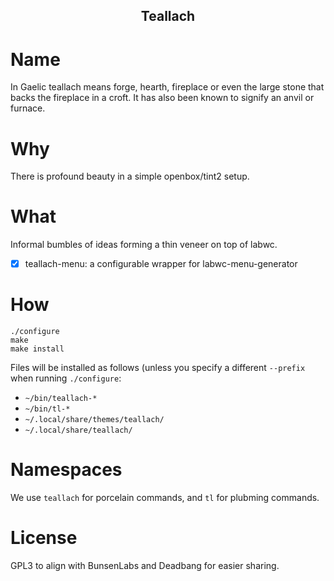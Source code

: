 <h2 align="center">Teallach</h2>

# Name

In Gaelic teallach means forge, hearth, fireplace or even the large stone that
backs the fireplace in a croft. It has also been known to signify an anvil or
furnace.

# Why

There is profound beauty in a simple openbox/tint2 setup.

# What

Informal bumbles of ideas forming a thin veneer on top of labwc.

- [x] teallach-menu: a configurable wrapper for labwc-menu-generator

# How

    ./configure
	make
	make install

Files will be installed as follows (unless you specify a different `--prefix`
when running `./configure`:

- `~/bin/teallach-*`
- `~/bin/tl-*`
- `~/.local/share/themes/teallach/`
- `~/.local/share/teallach/`

# Namespaces

We use `teallach` for porcelain commands, and `tl` for plubming commands.

# License

GPL3 to align with BunsenLabs and Deadbang for easier sharing.
